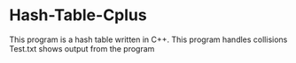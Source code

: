 # Hash-Table-Cplus
This program is a hash table written in C++. This program handles collisions
Test.txt shows output from the program
